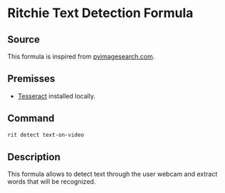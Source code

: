 # Ritchie Text Detection Formula

## Source

This formula is inspired from [pyimagesearch.com](https://www.pyimagesearch.com/2018/08/20/opencv-text-detection-east-text-detector/).

## Premisses

- [Tesseract](https://github.com/tesseract-ocr/tessdoc) installed locally.

## Command

```bash
rit detect text-on-video
```

## Description

This formula allows to detect text through the user webcam and extract words that will be recognized.
